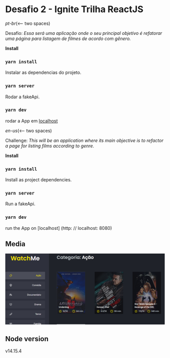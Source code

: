 # Desafio 2 - Ignite Trilha ReactJS

_pt-br_(<-- two spaces)

Desafio: _Essa será uma aplicação onde o seu principal objetivo é refatorar uma página para listagem de filmes de acordo com gênero._

**Install**

### `yarn install`

Instalar as dependencias do projeto.

### `yarn server`

Rodar a fakeApi.

### `yarn dev`

rodar a App em [localhost](http://localhost:8080)

_en-us_(<-- two spaces)

Challenge: _This will be an application where its main objective is to refactor a page for listing films according to genre._

**Install**

### `yarn install`

Install as project dependencies.

### `yarn server`

Run a fakeApi.

### `yarn dev`

run the App on [localhost] (http: // localhost: 8080)

## Media

[![Watch the video](./GitMedia/home.PNG)](https://youtu.be/fpDa7kSbgSw)

## Node version

v14.15.4
